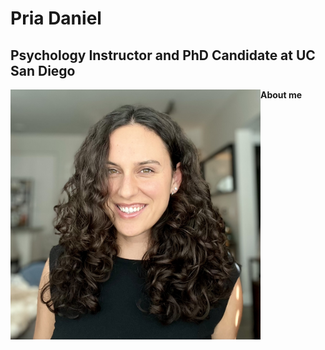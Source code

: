 # Pria Daniel <br> 
## Psychology Instructor and PhD Candidate at UC San Diego 
<img align="left" src="/images/Headshot_2025.jpeg" width="400" alt="Headshot 2025"/>

**About me** 

